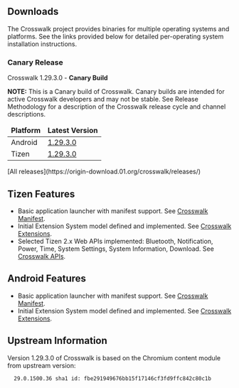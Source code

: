 ## Downloads

The Crosswalk project provides binaries for multiple operating systems and platforms. See the links provided below for detailed per-operating system installation instructions.

### Canary Release

Crosswalk 1.29.3.0 - **Canary Build**

**NOTE:**
This is a Canary build of Crosswalk. Canary builds are intended for active Crosswalk developers and may not be stable. See Release Methodology for a description of the Crosswalk release cycle and channel descriptions.

<table width=100%>
<thead style='font-weight:bold'><tr><td>Platform</td><td>Latest Version</td></tr></thead>
<tbody>
<tr><td>Android</td><td><a href='https://origin-download.01.org/crosswalk/releases/android/canary/crosswalk-android-1.29.3.0.zip'>1.29.3.0</a></td></tr>
<tr><td>Tizen</td><td><a href='https://origin-download.01.org/crosswalk/releases/tizen/canary/crosswalk-tizen-1.29.3.0.rpm'>1.29.3.0</a></td></tr>
</tbody>
</table>
[All releases](https://origin-download.01.org/crosswalk/releases/)

## Tizen Features
* Basic application launcher with manifest support. See [Crosswalk Manifest](wiki/Crosswalk-manifest).
* Initial Extension System model defined and implemented. See [Crosswalk Extensions](wiki/Crosswalk-extensions).
* Selected Tizen 2.x Web APIs implemented: Bluetooth, Notification, Power, Time, System Settings, System Information, Download. See [Crosswalk APIs](#documenation/APIs).

## Android Features
* Basic application launcher with manifest support. See [Crosswalk Manifest](wiki/Crosswalk-manifest).
* Initial Extension System model defined and implemented. See [Crosswalk Extensions](wiki/Crosswalk-extensions).

## Upstream Information
Version 1.29.3.0 of Crosswalk is based on the Chromium content module from
upstream version:
```
  29.0.1500.36 sha1 id: fbe291949676bb15f17146cf3fd9ffc842c80c1b
```

